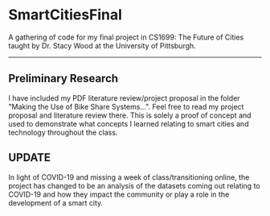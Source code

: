 # SmartCitiesFinal
A gathering of code for my final project in CS1699: The Future of Cities taught by Dr. Stacy Wood at the University of Pittsburgh.
______

## Preliminary Research
I have included my PDF literature review/project proposal in the folder "Making the Use of Bike Share Systems...". Feel free to read my project proposal and literature review there. This is solely a proof of concept and used to demonstrate what concepts I learned relating to smart cities and technology throughout the class.

## UPDATE
In light of COVID-19 and missing a week of class/transitioning online, the project has
changed to be an analysis of the datasets coming out relating to COVID-19 and how they
impact the community or play a role in the development of a smart city.
